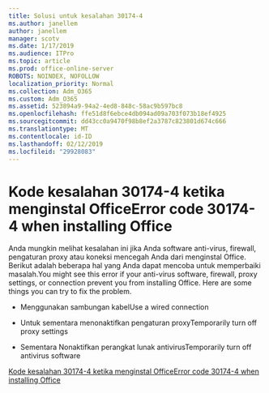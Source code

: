 ```yaml
---
title: Solusi untuk kesalahan 30174-4
ms.author: janellem
author: janellem
manager: scotv
ms.date: 1/17/2019
ms.audience: ITPro
ms.topic: article
ms.prod: office-online-server
ROBOTS: NOINDEX, NOFOLLOW
localization_priority: Normal
ms.collection: Adm_O365
ms.custom: Adm_O365
ms.assetid: 523894a9-94a2-4ed8-848c-58ac9b597bc8
ms.openlocfilehash: ffe51d8f6ebce4db094ad09a703f073b18ef4925
ms.sourcegitcommit: dd43cc0a9470f98b8ef2a3787c823801d674c666
ms.translationtype: MT
ms.contentlocale: id-ID
ms.lasthandoff: 02/12/2019
ms.locfileid: "29928083"
---
```

# <a name="error-code-30174-4-when-installing-office"></a><span data-ttu-id="5cc5d-102">Kode kesalahan 30174-4 ketika menginstal Office</span><span class="sxs-lookup"><span data-stu-id="5cc5d-102">Error code 30174-4 when installing Office</span></span>

<span data-ttu-id="5cc5d-p101">Anda mungkin melihat kesalahan ini jika Anda software anti-virus, firewall, pengaturan proxy atau koneksi mencegah Anda dari menginstal Office. Berikut adalah beberapa hal yang Anda dapat mencoba untuk memperbaiki masalah.</span><span class="sxs-lookup"><span data-stu-id="5cc5d-p101">You might see this error if your anti-virus software, firewall, proxy settings, or connection prevent you from installing Office. Here are some things you can try to fix the problem.</span></span>
  
- <span data-ttu-id="5cc5d-105">Menggunakan sambungan kabel</span><span class="sxs-lookup"><span data-stu-id="5cc5d-105">Use a wired connection</span></span>
    
- <span data-ttu-id="5cc5d-106">Untuk sementara menonaktifkan pengaturan proxy</span><span class="sxs-lookup"><span data-stu-id="5cc5d-106">Temporarily turn off proxy settings</span></span>
    
- <span data-ttu-id="5cc5d-107">Sementara Nonaktifkan perangkat lunak antivirus</span><span class="sxs-lookup"><span data-stu-id="5cc5d-107">Temporarily turn off antivirus software</span></span>
    
[<span data-ttu-id="5cc5d-108">Kode kesalahan 30174-4 ketika menginstal Office</span><span class="sxs-lookup"><span data-stu-id="5cc5d-108">Error code 30174-4 when installing Office</span></span>](https://support.office.com/article/5d5551db-266f-47b3-93fc-d51c2e8f4c0b?wt.mc_id=Alchemy_ClientDIA)
  

